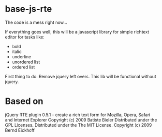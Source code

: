 # base-js-rte
The code is a mess right now...

If everything goes well, this will be a javascript library for simple richtext editor for tasks like:
* bold
* italic
* underline
* unordered list
* ordered list

First thing to do: Remove jquery left overs. This lib will be functional without jquery.


# Based on
jQuery RTE plugin 0.5.1 - create a rich text form for Mozilla, Opera, Safari and Internet Explorer
Copyright (c) 2009 Batiste Bieler
Distributed under the GPL Licenses.
Distributed under the The MIT License.
Copyright (c) 2009 Bernd Eickhoff